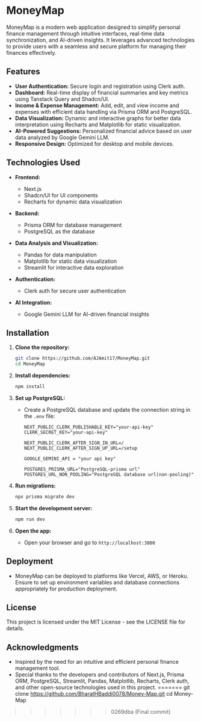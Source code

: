 # MoneyMap

MoneyMap is a modern web application designed to simplify personal finance management through intuitive interfaces, real-time data synchronization, and AI-driven insights. It leverages advanced technologies to provide users with a seamless and secure platform for managing their finances effectively.

## Features

- **User Authentication:** Secure login and registration using Clerk auth.
- **Dashboard:** Real-time display of financial summaries and key metrics using Tanstack Query and Shadcn/UI.
- **Income & Expense Management:** Add, edit, and view income and expenses with efficient data handling via Prisma ORM and PostgreSQL.
- **Data Visualization:** Dynamic and interactive graphs for better data interpretation using Recharts and Matplotlib for static visualization.
- **AI-Powered Suggestions:** Personalized financial advice based on user data analyzed by Google Gemini LLM.
- **Responsive Design:** Optimized for desktop and mobile devices.

## Technologies Used

- **Frontend:**
  - Next.js
  - Shadcn/UI for UI components
  - Recharts for dynamic data visualization
  
- **Backend:**
  - Prisma ORM for database management
  - PostgreSQL as the database
  
- **Data Analysis and Visualization:**
  - Pandas for data manipulation
  - Matplotlib for static data visualization
  - Streamlit for interactive data exploration
  
- **Authentication:**
  - Clerk auth for secure user authentication

- **AI Integration:**
  - Google Gemini LLM for AI-driven financial insights

## Installation

1. **Clone the repository:**
   ```bash
   git clone https://github.com/AJAmit17/MoneyMap.git
   cd MoneyMap
   ```

2. **Install dependencies:**
   ```bash
   npm install
   ```

3. **Set up PostgreSQL:**
   - Create a PostgreSQL database and update the connection string in the `.env` file:
     ```
     NEXT_PUBLIC_CLERK_PUBLISHABLE_KEY="your-api-key"
     CLERK_SECRET_KEY="your-api-key"

     NEXT_PUBLIC_CLERK_AFTER_SIGN_IN_URL=/
     NEXT_PUBLIC_CLERK_AFTER_SIGN_UP_URL=/setup

     GOOGLE_GEMINI_API = "your api key"

     POSTGRES_PRISMA_URL="PostgreSQL-prisma url"
     POSTGRES_URL_NON_POOLING="PostgreSQL database url(non-pooling)"
     ```

4. **Run migrations:**
   ```bash
   npx prisma migrate dev
   ```

5. **Start the development server:**
   ```bash
   npm run dev
   ```

6. **Open the app:**
   - Open your browser and go to `http://localhost:3000`

## Deployment

- MoneyMap can be deployed to platforms like Vercel, AWS, or Heroku. Ensure to set up environment variables and database connections appropriately for production deployment.

## License

This project is licensed under the MIT License - see the LICENSE file for details.

## Acknowledgments

- Inspired by the need for an intuitive and efficient personal finance management tool.
- Special thanks to the developers and contributors of Next.js, Prisma ORM, PostgreSQL, Streamlit, Pandas, Matplotlib, Recharts, Clerk auth, and other open-source technologies used in this project.
=======
   git clone https://github.com/BharatHBaddi0078/Money-Map.git
   cd Money-Map
>>>>>>> 0269dba (Final commit)
